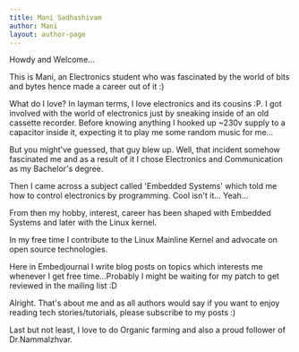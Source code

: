 ```yaml
---
title: Mani Sadhashivam
author: Mani
layout: author-page
---
```


Howdy and Welcome...

This is Mani, an Electronics student who was fascinated by the world of bits and bytes hence made a career out of it :)

What do I love? In layman terms, I love electronics and its cousins :P. I got involved with the world of electronics just by sneaking inside of an old cassette recorder. Before knowing anything I hooked up ~230v supply to a capacitor inside it, expecting it to play me some random music for me...

But you might've guessed, that guy blew up. Well, that incident somehow fascinated me and as a result of it I chose Electronics and Communication as my Bachelor's degree.

Then I came across a subject called 'Embedded Systems' which told me how to control electronics by programming. Cool isn't it... Yeah...

From then my hobby, interest, career has been shaped with Embedded Systems and later with the Linux kernel.

In my free time I contribute to the Linux Mainline Kernel and advocate on open source technologies.

Here in Embedjournal I write blog posts on topics which interests me whenever I get free time...Probably I might be waiting for my patch to
get reviewed in the mailing list :D

Alright. That's about me and as all authors would say if you want to enjoy reading tech stories/tutorials, please subscribe to my posts :)

Last but not least, I love to do Organic farming and also a proud follower of Dr.Nammalzhvar.

